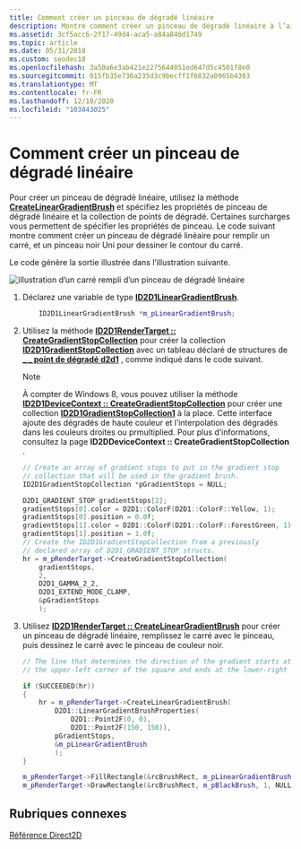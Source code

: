 ```yaml
---
title: Comment créer un pinceau de dégradé linéaire
description: Montre comment créer un pinceau de dégradé linéaire à l’aide de Direct2D.
ms.assetid: 3cf5acc6-2f17-49d4-aca5-a84a846d1749
ms.topic: article
ms.date: 05/31/2018
ms.custom: seodec18
ms.openlocfilehash: 3a50a6e3ab421e2275644051ed647d5c4501f8e0
ms.sourcegitcommit: 015fb35e736a235d3c9becff1f6832a0965b4303
ms.translationtype: MT
ms.contentlocale: fr-FR
ms.lasthandoff: 12/10/2020
ms.locfileid: "103843025"
---
```

# <a name="how-to-create-a-linear-gradient-brush"></a>Comment créer un pinceau de dégradé linéaire

Pour créer un pinceau de dégradé linéaire, utilisez la méthode [**CreateLinearGradientBrush**](/windows/win32/api/d2d1/nf-d2d1-id2d1rendertarget-createlineargradientbrush(constd2d1_linear_gradient_brush_properties__id2d1gradientstopcollection_id2d1lineargradientbrush)) et spécifiez les propriétés de pinceau de dégradé linéaire et la collection de points de dégradé. Certaines surcharges vous permettent de spécifier les propriétés de pinceau. Le code suivant montre comment créer un pinceau de dégradé linéaire pour remplir un carré, et un pinceau noir Uni pour dessiner le contour du carré.

Le code génère la sortie illustrée dans l’illustration suivante.

![illustration d’un carré rempli d’un pinceau de dégradé linéaire](images/brushes-ovw-lineargradient.png)

1.  Déclarez une variable de type [**ID2D1LinearGradientBrush**](/windows/win32/api/d2d1/nn-d2d1-id2d1lineargradientbrush).
    ```C++
        ID2D1LinearGradientBrush *m_pLinearGradientBrush;
    ```

    

2.  Utilisez la méthode [**ID2D1RenderTarget :: CreateGradientStopCollection**](/windows/win32/api/d2d1/nf-d2d1-id2d1rendertarget-creategradientstopcollection(constd2d1_gradient_stop_uint32_id2d1gradientstopcollection)) pour créer la collection [**ID2D1GradientStopCollection**](/windows/win32/api/d2d1/nn-d2d1-id2d1gradientstopcollection) avec un tableau déclaré de structures de [**\_ \_ point de dégradé d2d1**](/windows/desktop/api/d2d1/ns-d2d1-d2d1_gradient_stop) , comme indiqué dans le code suivant.
    > [!Note]  
    > À compter de Windows 8, vous pouvez utiliser la méthode [**ID2D1DeviceContext :: CreateGradientStopCollection**](/windows/win32/api/d2d1_1/nf-d2d1_1-id2d1devicecontext-creategradientstopcollection) pour créer une collection [**ID2D1GradientStopCollection1**](/windows/win32/api/d2d1_1/nn-d2d1_1-id2d1gradientstopcollection1) à la place. Cette interface ajoute des dégradés de haute couleur et l’interpolation des dégradés dans les couleurs droites ou prmultiplied. Pour plus d’informations, consultez la page **ID2DDeviceContext :: CreateGradientStopCollection** .

     

    ```C++
    // Create an array of gradient stops to put in the gradient stop
    // collection that will be used in the gradient brush.
    ID2D1GradientStopCollection *pGradientStops = NULL;

    D2D1_GRADIENT_STOP gradientStops[2];
    gradientStops[0].color = D2D1::ColorF(D2D1::ColorF::Yellow, 1);
    gradientStops[0].position = 0.0f;
    gradientStops[1].color = D2D1::ColorF(D2D1::ColorF::ForestGreen, 1);
    gradientStops[1].position = 1.0f;
    // Create the ID2D1GradientStopCollection from a previously
    // declared array of D2D1_GRADIENT_STOP structs.
    hr = m_pRenderTarget->CreateGradientStopCollection(
        gradientStops,
        2,
        D2D1_GAMMA_2_2,
        D2D1_EXTEND_MODE_CLAMP,
        &pGradientStops
        );
    ```

    

3.  Utilisez [**ID2D1RenderTarget :: CreateLinearGradientBrush**](/windows/desktop/api/d2d1/nf-d2d1-id2d1rendertarget-createlineargradientbrush(constd2d1_linear_gradient_brush_properties__constd2d1_brush_properties__id2d1gradientstopcollection_id2d1lineargradientbrush)) pour créer un pinceau de dégradé linéaire, remplissez le carré avec le pinceau, puis dessinez le carré avec le pinceau de couleur noir.
    ```C++
    // The line that determines the direction of the gradient starts at
    // the upper-left corner of the square and ends at the lower-right corner.

    if (SUCCEEDED(hr))
    {
        hr = m_pRenderTarget->CreateLinearGradientBrush(
            D2D1::LinearGradientBrushProperties(
                D2D1::Point2F(0, 0),
                D2D1::Point2F(150, 150)),
            pGradientStops,
            &m_pLinearGradientBrush
            );
    }
    ```

    

    ```C++
    m_pRenderTarget->FillRectangle(&rcBrushRect, m_pLinearGradientBrush);
    m_pRenderTarget->DrawRectangle(&rcBrushRect, m_pBlackBrush, 1, NULL);
    ```

    

## <a name="related-topics"></a>Rubriques connexes

<dl> <dt>

[Référence Direct2D](reference.md)
</dt> </dl>

 

 
